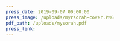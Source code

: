 ```yaml
---
press_date: 2019-09-07 00:00:00
press_image: /uploads/myrsorah-cover.PNG
pdf_path: /uploads/mysorah.pdf
press_link:
---
```

